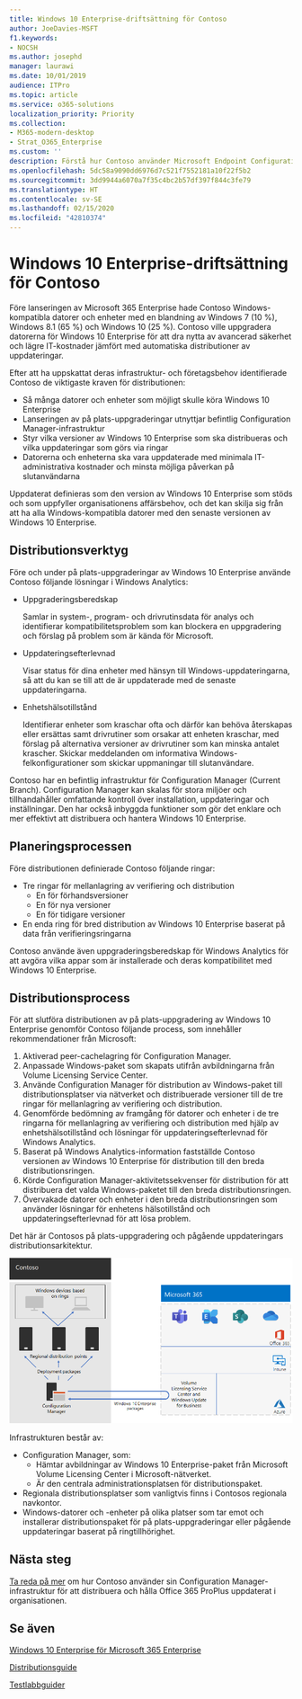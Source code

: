 ```yaml
---
title: Windows 10 Enterprise-driftsättning för Contoso
author: JoeDavies-MSFT
f1.keywords:
- NOCSH
ms.author: josephd
manager: laurawi
ms.date: 10/01/2019
audience: ITPro
ms.topic: article
ms.service: o365-solutions
localization_priority: Priority
ms.collection:
- M365-modern-desktop
- Strat_O365_Enterprise
ms.custom: ''
description: Förstå hur Contoso använder Microsoft Endpoint Configuration Manager för att distribuera på plats-uppgraderingar av Windows 10 Enterprise.
ms.openlocfilehash: 5dc58a9090dd6976d7c521f7552181a10f22f5b2
ms.sourcegitcommit: 3dd9944a6070a7f35c4bc2b57df397f844c3fe79
ms.translationtype: HT
ms.contentlocale: sv-SE
ms.lasthandoff: 02/15/2020
ms.locfileid: "42810374"
---
```

# <a name="windows-10-enterprise-deployment-for-contoso"></a>Windows 10 Enterprise-driftsättning för Contoso

Före lanseringen av Microsoft 365 Enterprise hade Contoso Windows-kompatibla datorer och enheter med en blandning av Windows 7 (10 %), Windows 8.1 (65 %) och Windows 10 (25 %). Contoso ville uppgradera datorerna för Windows 10 Enterprise för att dra nytta av avancerad säkerhet och lägre IT-kostnader jämfört med automatiska distributioner av uppdateringar. 

Efter att ha uppskattat deras infrastruktur- och företagsbehov identifierade Contoso de viktigaste kraven för distributionen:

- Så många datorer och enheter som möjligt skulle köra Windows 10 Enterprise
- Lanseringen av på plats-uppgraderingar utnyttjar befintlig Configuration Manager-infrastruktur
- Styr vilka versioner av Windows 10 Enterprise som ska distribueras och vilka uppdateringar som görs via ringar
- Datorerna och enheterna ska vara uppdaterade med minimala IT-administrativa kostnader och minsta möjliga påverkan på slutanvändarna

Uppdaterat definieras som den version av Windows 10 Enterprise som stöds och som uppfyller organisationens affärsbehov, och det kan skilja sig från att ha alla Windows-kompatibla datorer med den senaste versionen av Windows 10 Enterprise.

## <a name="deployment-tools"></a>Distributionsverktyg

Före och under på plats-uppgraderingar av Windows 10 Enterprise använde Contoso följande lösningar i Windows Analytics:

- Uppgraderingsberedskap  

  Samlar in system-, program- och drivrutinsdata för analys och identifierar kompatibilitetsproblem som kan blockera en uppgradering och förslag på problem som är kända för Microsoft.

- Uppdateringsefterlevnad  

  Visar status för dina enheter med hänsyn till Windows-uppdateringarna, så att du kan se till att de är uppdaterade med de senaste uppdateringarna.

- Enhetshälsotillstånd  

  Identifierar enheter som kraschar ofta och därför kan behöva återskapas eller ersättas samt drivrutiner som orsakar att enheten kraschar, med förslag på alternativa versioner av drivrutiner som kan minska antalet krascher. Skickar meddelanden om informativa Windows-felkonfigurationer som skickar uppmaningar till slutanvändare.
 
Contoso har en befintlig infrastruktur för Configuration Manager (Current Branch). Configuration Manager kan skalas för stora miljöer och tillhandahåller omfattande kontroll över installation, uppdateringar och inställningar. Den har också inbyggda funktioner som gör det enklare och mer effektivt att distribuera och hantera Windows 10 Enterprise.

## <a name="planning-process"></a>Planeringsprocessen

Före distributionen definierade Contoso följande ringar:

- Tre ringar för mellanlagring av verifiering och distribution 
  - En för förhandsversioner 
  - En för nya versioner
  - En för tidigare versioner 
- En enda ring för bred distribution av Windows 10 Enterprise baserat på data från verifieringsringarna

Contoso använde även uppgraderingsberedskap för Windows Analytics för att avgöra vilka appar som är installerade och deras kompatibilitet med Windows 10 Enterprise.

## <a name="deployment-process"></a>Distributionsprocess

För att slutföra distributionen av på plats-uppgradering av Windows 10 Enterprise genomför Contoso följande process, som innehåller rekommendationer från Microsoft:

1. Aktiverad peer-cachelagring för Configuration Manager.
2. Anpassade Windows-paket som skapats utifrån avbildningarna från Volume Licensing Service Center.
3. Använde Configuration Manager för distribution av Windows-paket till distributionsplatser via nätverket och distribuerade versioner till de tre ringar för mellanlagring av verifiering och distribution.
4. Genomförde bedömning av framgång för datorer och enheter i de tre ringarna för mellanlagring av verifiering och distribution med hjälp av enhetshälsotillstånd och lösningar för uppdateringsefterlevnad för Windows Analytics.
5. Baserat på Windows Analytics-information fastställde Contoso versionen av Windows 10 Enterprise för distribution till den breda distributionsringen.
6. Körde Configuration Manager-aktivitetssekvenser för distribution för att distribuera det valda Windows-paketet till den breda distributionsringen.
7. Övervakade datorer och enheter i den breda distributionsringen som använder lösningar för enhetens hälsotillstånd och uppdateringsefterlevnad för att lösa problem.

Det här är Contosos på plats-uppgradering och pågående uppdateringars distributionsarkitektur.

![Contosos distributrionsinfrastruktur för Windows 10 Enterprise](../media/contoso-win10/contoso-win10-fig1.png)

Infrastrukturen består av:

- Configuration Manager, som:
  - Hämtar avbildningar av Windows 10 Enterprise-paket från Microsoft Volume Licensing Center i Microsoft-nätverket.
  - Är den centrala administrationsplatsen för distributionspaket.
- Regionala distributionsplatser som vanligtvis finns i Contosos regionala navkontor.
- Windows-datorer och -enheter på olika platser som tar emot och installerar distributionspaket för på plats-uppgraderingar eller pågående uppdateringar baserat på ringtillhörighet.

## <a name="next-step"></a>Nästa steg

[Ta reda på mer](contoso-o365pp.md) om hur Contoso använder sin Configuration Manager-infrastruktur för att distribuera och hålla Office 365 ProPlus uppdaterat i organisationen. 

## <a name="see-also"></a>Se även

[Windows 10 Enterprise för Microsoft 365 Enterprise](windows10-infrastructure.md)

[Distributionsguide](deploy-microsoft-365-enterprise.md)

[Testlabbguider](m365-enterprise-test-lab-guides.md)
